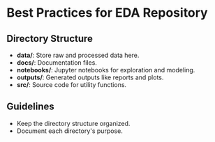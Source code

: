 # Best Practices for EDA Repository

## Directory Structure
- **data/**: Store raw and processed data here.
- **docs/**: Documentation files.
- **notebooks/**: Jupyter notebooks for exploration and modeling.
- **outputs/**: Generated outputs like reports and plots.
- **src/**: Source code for utility functions.

## Guidelines
- Keep the directory structure organized.
- Document each directory's purpose.